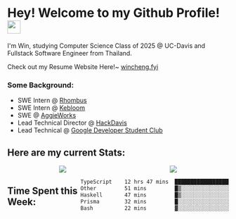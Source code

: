 <h1>Hey! Welcome to my Github Profile! <img src="https://emojis.slackmojis.com/emojis/images/1531849430/4246/blob-sunglasses.gif?1531849430" width="30"/>
</h1>

<p>I'm Win, studying Computer Science Class of 2025 @ UC-Davis and Fullstack Software Engineer from Thailand.</p>
<p>Check out my Resume Website Here!~ <a href ="https://wincheng.fyi/">wincheng.fyi</a></p>
<h3>Some Background:</h3>
<ul>
  <li>SWE Intern @ <a href = "https://www.rhombus.com/">Rhombus</a></li>
  <li>SWE Intern @ <a href = "https://www.kebloom.com/">Kebloom</a></li>
  <li>SWE @ <a href="https://aggieworks.org//">AggieWorks</a></li>
  <li>Lead Technical Director @ <a href="https://hackdavis.io/">HackDavis</a></li>
  <li>Lead Technical @ <a href="https://gdscucdavis.com/">Google Developer Student Club</a></li>
</ul>

<h2>Here are my current Stats:</h2>
<div align="center">
  <div style="display: flex; justify-content: space-around; align-items: flex-start">
  <a href="https://github.com/winzamark123/">
    <img src="https://github-readme-stats.vercel.app/api?username=winzamark123&count_private=true&rank_icon=github&show_icons=true&theme=codeSTACKr&include_all_commits=true&text_color=16A085&title_color=E2684A&border_radius=10&icon_color=E2684A&custom_title=Win's%20GitHub%20Stats" />
  </a>
  <a href="https://github.com/winzamark123/">
    <img src="https://github-readme-stats.vercel.app/api/top-langs?username=winzamark123&theme=codeSTACKr&title_color=E2684A&layout=compact" />
  </a>
  </div>
</div>
<div style="display: flex; justify-content: flex-start; align-items">
    <h2>Time Spent this Week:</h2>
<!--START_SECTION:waka-->

```txt
TypeScript    12 hrs 47 mins  ████████████████████░░░░░   79.48 %
Other         51 mins         █▒░░░░░░░░░░░░░░░░░░░░░░░   05.31 %
Haskell       47 mins         █▒░░░░░░░░░░░░░░░░░░░░░░░   04.93 %
Prisma        32 mins         █░░░░░░░░░░░░░░░░░░░░░░░░   03.35 %
Bash          22 mins         ▓░░░░░░░░░░░░░░░░░░░░░░░░   02.29 %
```

<!--END_SECTION:waka-->
  </div>
